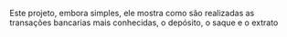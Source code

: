 Este projeto, embora simples, ele mostra como são realizadas as transações bancarias mais conhecidas, o depósito, o saque e o extrato

